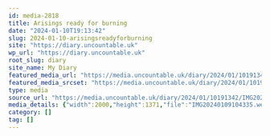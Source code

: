 ```yaml
---
id: media-2818
title: Arisings ready for burning
date: "2024-01-10T19:13:42"
slug: 2024-01-10-arisingsreadyforburning
site: "https://diary.uncountable.uk"
wp_url: "https://diary.uncountable.uk"
root_slug: diary
site_name: My Diary
featured_media_url: "https://media.uncountable.uk/diary/2024/01/10191342/IMG20240109104335.webp"
featured_media_srcset: "https://media.uncountable.uk/diary/2024/01/10191342/IMG20240109104335-300x206.webp 300w, https://media.uncountable.uk/diary/2024/01/10191342/IMG20240109104335-1024x702.webp 1024w, https://media.uncountable.uk/diary/2024/01/10191342/IMG20240109104335-150x150.webp 150w, https://media.uncountable.uk/diary/2024/01/10191342/IMG20240109104335-640x439.webp 640w, https://media.uncountable.uk/diary/2024/01/10191342/IMG20240109104335.webp 2000w"
type: media
source_url: "https://media.uncountable.uk/diary/2024/01/10191342/IMG20240109104335.webp"
media_details: {"width":2000,"height":1371,"file":"IMG20240109104335.webp","filesize":219374,"sizes":{"medium":{"file":"IMG20240109104335-300x206.webp","width":300,"height":206,"filesize":25056,"mime_type":"image/webp","source_url":"https://media.uncountable.uk/diary/2024/01/10191342/IMG20240109104335-300x206.webp"},"large":{"file":"IMG20240109104335-1024x702.webp","width":1024,"height":702,"filesize":274006,"mime_type":"image/webp","source_url":"https://media.uncountable.uk/diary/2024/01/10191342/IMG20240109104335-1024x702.webp"},"thumbnail":{"file":"IMG20240109104335-150x150.webp","width":150,"height":150,"filesize":9582,"mime_type":"image/webp","source_url":"https://media.uncountable.uk/diary/2024/01/10191342/IMG20240109104335-150x150.webp"},"mobwidth":{"file":"IMG20240109104335-640x439.webp","width":640,"height":439,"filesize":112528,"mime_type":"image/webp","source_url":"https://media.uncountable.uk/diary/2024/01/10191342/IMG20240109104335-640x439.webp"},"full":{"file":"IMG20240109104335.webp","width":2000,"height":1371,"mime_type":"image/webp","source_url":"https://media.uncountable.uk/diary/2024/01/10191342/IMG20240109104335.webp"}},"image_meta":{"aperture":"0","credit":"","camera":"","caption":"","created_timestamp":"0","copyright":"","focal_length":"0","iso":"0","shutter_speed":"0","title":"","orientation":"0","keywords":[]}}
category: []
tag: []
---
```


